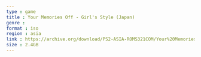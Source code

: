 ```yaml
---
type : game
title : Your Memories Off - Girl's Style (Japan)
genre : 
format : iso
region : asia
link : https://archive.org/download/PS2-ASIA-ROMS321COM/Your%20Memories%20Off%20-%20Girl%27s%20Style%20%28Japan%29.7z
size : 2.4GB
---
```

